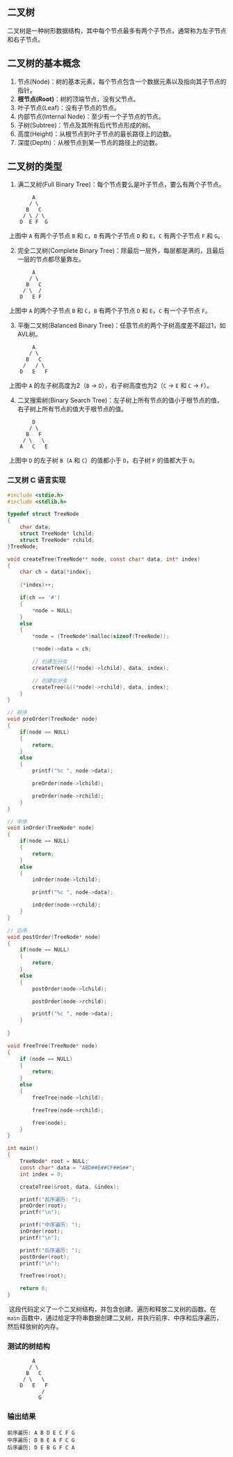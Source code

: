 ## 二叉树

​	二叉树是一种树形数据结构，其中每个节点最多有两个子节点，通常称为左子节点和右子节点。

## 二叉树的基本概念

1. 节点(Node)：树的基本元素，每个节点包含一个数据元素以及指向其子节点的指针。
2. **根节点(Root)**：树的顶端节点，没有父节点。
3. 叶子节点(Leaf)：没有子节点的节点。
4. 内部节点(Internal Node)：至少有一个子节点的节点。
5. 子树(Subtree)：节点及其所有后代节点形成的树。
6. 高度(Height)：从根节点到叶子节点的最长路径上的边数。
7. 深度(Depth)：从根节点到某一节点的路径上的边数。

## 二叉树的类型

1. 满二叉树(Full Binary Tree)：每个节点要么是叶子节点，要么有两个子节点。

```
        A
       / \
      B   C
     / \ / \
    D  E F  G
```

​	上图中 `A` 有两个子节点 `B` 和 `C`，`B` 有两个子节点 `D` 和 `E`，`C` 有两个子节点 `F` 和 `G`。

2. 完全二叉树(Complete Binary Tree)：除最后一层外，每层都是满的，且最后一层的节点都尽量靠左。

```
        A
       / \
      B   C
     / \  /
    D   E F
```

​	上图中 `A` 的两个子节点 `B` 和 `C`，`B` 有两个子节点 `D` 和 `E`，`C` 有一个子节点 `F`。

3. 平衡二叉树(Balanced Binary Tree)：任意节点的两个子树高度差不超过1，如AVL树。

```
        A
       / \
      B   C
     /   / \
    D   E   F
```

​	上图中 `A` 的左子树高度为2（`B` -> `D`），右子树高度也为2（`C` -> `E` 和 `C` -> `F`）。

4. 二叉搜索树(Binary Search Tree)：左子树上所有节点的值小于根节点的值，右子树上所有节点的值大于根节点的值。

```
        D
       / \
      B   F
     / \   \
    A   C   E
```

​	上图中 `D` 的左子树 `B`（`A` 和 `C`）的值都小于 `D`，右子树 `F` 的值都大于 `D`。

### 二叉树 C 语言实现

```c
#include <stdio.h>
#include <stdlib.h>

typedef struct TreeNode
{
    char data;
    struct TreeNode* lchild;
    struct TreeNode* rchild;
}TreeNode;

void createTree(TreeNode** node, const char* data, int* index)
{
    char ch = data[*index];
    
    (*index)++;

    if(ch == '#')
    {
        *node = NULL;
    }
    else
    {
        *node = (TreeNode*)malloc(sizeof(TreeNode));

        (*node)->data = ch;

        // 创建左分支
        createTree(&((*node)->lchild), data, index);

        // 创建右分支
        createTree(&((*node)->rchild), data, index);
    }
}

// 前序
void preOrder(TreeNode* node)
{
    if(node == NULL)
    {
        return;
    }
    else
    {
        printf("%c ", node->data);

        preOrder(node->lchild);

        preOrder(node->rchild);
    }
}

// 中序
void inOrder(TreeNode* node)
{
    if(node == NULL)
    {
        return;
    }
    else
    {
        inOrder(node->lchild);

        printf("%c ", node->data);

        inOrder(node->rchild);
    }
}

// 后序
void postOrder(TreeNode* node)
{
    if(node == NULL)
    {
        return;
    }
    else
    {
        postOrder(node->lchild);

        postOrder(node->rchild);

        printf("%c ", node->data);
    }
    
}

void freeTree(TreeNode* node)
{
    if (node == NULL)
    {
        return;
    }
    else
    {
        freeTree(node->lchild);

        freeTree(node->rchild);

        free(node);
    }
}

int main()
{
    TreeNode* root = NULL;
    const char* data = "ABD##E##CF##G##";
    int index = 0;

    createTree(&root, data, &index);

    printf("前序遍历: ");
    preOrder(root);
    printf("\n");

    printf("中序遍历: ");
    inOrder(root);
    printf("\n");

    printf("后序遍历: ");
    postOrder(root);
    printf("\n");

    freeTree(root);

    return 0;
}
```

​	这段代码定义了一个二叉树结构，并包含创建、遍历和释放二叉树的函数。在 `main` 函数中，通过给定字符串数据创建二叉树，并执行前序、中序和后序遍历，然后释放树的内存。

### 测试的树结构

```
        A
       / \
      B   C
     / \   \
    D   E   F
           /
          G
```

### 输出结果

```shell
前序遍历: A B D E C F G 
中序遍历: D B E A F C G 
后序遍历: D E B G F C A 
```

